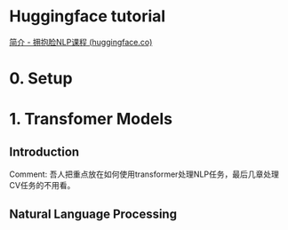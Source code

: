 # Huggingface tutorial

[简介 - 拥抱脸NLP课程 (huggingface.co)](https://huggingface.co/learn/nlp-course/chapter0/1?fw=pt)

# 0. Setup

# 1. Transfomer Models

## Introduction

Comment: 吾人把重点放在如何使用transformer处理NLP任务，最后几章处理CV任务的不用看。

## Natural Language Processing
